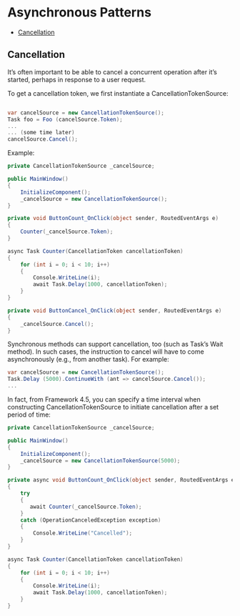 # Asynchronous Patterns

- [Cancellation](#cancellation)

## Cancellation

It’s often important to be able to cancel a concurrent operation after it’s started, perhaps in response to a user request.

To get a cancellation token, we first instantiate a CancellationTokenSource:

```c#

var cancelSource = new CancellationTokenSource();
Task foo = Foo (cancelSource.Token);
...
... (some time later)
cancelSource.Cancel();

```

Example:

```c#
private CancellationTokenSource _cancelSource;

public MainWindow()
{
    InitializeComponent();
    _cancelSource = new CancellationTokenSource();
}

private void ButtonCount_OnClick(object sender, RoutedEventArgs e)
{
    Counter(_cancelSource.Token);
}

async Task Counter(CancellationToken cancellationToken)
{
    for (int i = 0; i < 10; i++)
    {
        Console.WriteLine(i);
        await Task.Delay(1000, cancellationToken);
    }
}

private void ButtonCancel_OnClick(object sender, RoutedEventArgs e)
{
    _cancelSource.Cancel();
}
```

Synchronous methods can support cancellation, too (such as Task’s Wait method). In such cases, the instruction to cancel will have to come asynchronously (e.g., from another task). For example:

```c#
var cancelSource = new CancellationTokenSource();
Task.Delay (5000).ContinueWith (ant => cancelSource.Cancel());
...
```

In fact, from Framework 4.5, you can specify a time interval when constructing CancellationTokenSource to initiate cancellation after a set period of time:

```c#
private CancellationTokenSource _cancelSource;

public MainWindow()
{
    InitializeComponent();
    _cancelSource = new CancellationTokenSource(5000);
}

private async void ButtonCount_OnClick(object sender, RoutedEventArgs e)
{
    try
    {
       await Counter(_cancelSource.Token);
    }
    catch (OperationCanceledException exception)
    {
        Console.WriteLine("Cancelled");
    }
}

async Task Counter(CancellationToken cancellationToken)
{
    for (int i = 0; i < 10; i++)
    {
        Console.WriteLine(i);
        await Task.Delay(1000, cancellationToken);
    }
}
```
